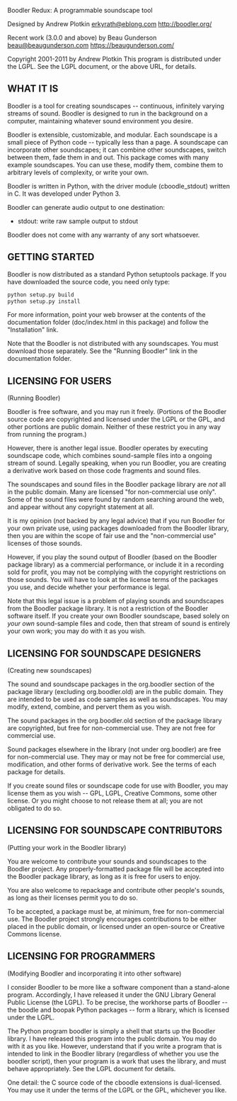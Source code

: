 Boodler Redux: A programmable soundscape tool

Designed by Andrew Plotkin <erkyrath@eblong.com>
   <http://boodler.org/>

Recent work (3.0.0 and above) by Beau Gunderson <beau@beaugunderson.com>
   <https://beaugunderson.com/>

Copyright 2001-2011 by Andrew Plotkin
   This program is distributed under the LGPL.
   See the LGPL document, or the above URL, for details.

## WHAT IT IS

Boodler is a tool for creating soundscapes -- continuous, infinitely
varying streams of sound. Boodler is designed to run in the background
on a computer, maintaining whatever sound environment you desire.

Boodler is extensible, customizable, and modular. Each soundscape is a
small piece of Python code -- typically less than a page. A soundscape
can incorporate other soundscapes; it can combine other soundscapes,
switch between them, fade them in and out. This package comes with
many example soundscapes. You can use these, modify them, combine them
to arbitrary levels of complexity, or write your own.

Boodler is written in Python, with the driver module (cboodle_stdout)
written in C. It was developed under Python 3.

Boodler can generate audio output to one destination:

- stdout: write raw sample output to stdout

Boodler does not come with any warranty of any sort whatsoever.

## GETTING STARTED

Boodler is now distributed as a standard Python setuptools package.
If you have downloaded the source code, you need only type:

```python
python setup.py build
python setup.py install
```

For more information, point your web browser at the contents of the
documentation folder (doc/index.html in this package) and follow the
"Installation" link.

Note that the Boodler is not distributed with any soundscapes. You
must download those separately. See the "Running Boodler" link in the
documentation folder.

## LICENSING FOR USERS

(Running Boodler)

Boodler is free software, and you may run it freely. (Portions of the
Boodler source code are copyrighted and licensed under the LGPL or the
GPL, and other portions are public domain. Neither of these restrict
you in any way from running the program.)

However, there is another legal issue. Boodler operates by executing
soundscape code, which combines sound-sample files into a ongoing
stream of sound. Legally speaking, when you run Boodler, you are
creating a derivative work based on those code fragments and sound
files.

The soundscapes and sound files in the Boodler package library are
*not* all in the public domain. Many are licensed "for non-commercial
use only". Some of the sound files were found by random searching
around the web, and appear without any copyright statement at all.

It is my opinion (*not* backed by any legal advice) that if you run
Boodler for your own private use, using packages downloaded from the
Boodler library, then you are within the scope of fair use and the
"non-commercial use" licenses of those sounds.

However, if you play the sound output of Boodler (based on the Boodler
package library) as a commercial performance, or include it in a
recording sold for profit, you may not be complying with the copyright
restrictions on those sounds. You will have to look at the license
terms of the packages you use, and decide whether your performance is
legal.

Note that this legal issue is a problem of playing sounds and
soundscapes from the Boodler package library. It is not a restriction
of the Boodler software itself. If you create your own Boodler
soundscape, based solely on *your own* sound-sample files and code,
then that stream of sound is entirely your own work; you may do with
it as you wish.

## LICENSING FOR SOUNDSCAPE DESIGNERS

(Creating new soundscapes)

The sound and soundscape packages in the org.boodler section of the
package library (excluding org.boodler.old) are in the public domain.
They are intended to be used as code samples as well as soundscapes.
You may modify, extend, combine, and pervert them as you wish.

The sound packages in the org.boodler.old section of the package
library are copyrighted, but free for non-commercial use. They are not
free for commercial use.

Sound packages elsewhere in the library (not under org.boodler) are
free for non-commercial use. They may or may not be free for
commercial use, modification, and other forms of derivative work. See
the terms of each package for details.

If you create sound files or soundscape code for use with Boodler, you
may license them as you wish -- GPL, LGPL, Creative Commons, some
other license. Or you might choose to not release them at all; you are
not obligated to do so.

## LICENSING FOR SOUNDSCAPE CONTRIBUTORS

(Putting your work in the Boodler library)

You are welcome to contribute your sounds and soundscapes to the
Boodler project. Any properly-formatted package file will be accepted
into the Boodler package library, as long as it is free for users to
enjoy.

You are also welcome to repackage and contribute other people's
sounds, as long as their licenses permit you to do so.

To be accepted, a package must be, at minimum, free for non-commercial
use. The Boodler project strongly encourages contributions to be either
placed in the public domain, or licensed under an open-source or
Creative Commons license.

## LICENSING FOR PROGRAMMERS

(Modifying Boodler and incorporating it into other software)

I consider Boodler to be more like a software component than a
stand-alone program. Accordingly, I have released it under the GNU
Library General Public License (the LGPL). To be precise, the
workhorse parts of Boodler -- the boodle and boopak Python packages --
form a library, which is licensed under the LGPL.

The Python program boodler is simply a shell that starts up the
Boodler library. I have released this program into the public domain.
You may do with it as you like. However, understand that if you write
a program that is intended to link in the Boodler library (regardless
of whether you use the boodler script), then your program is a work that
uses the library, and must behave appropriately. See the LGPL document
for details.

One detail: the C source code of the cboodle extensions is
dual-licensed. You may use it under the terms of the LGPL or the GPL,
whichever you like.
